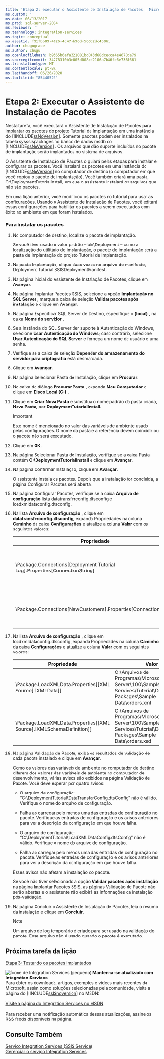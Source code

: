 ```yaml
---
title: 'Etapa 2: executar o Assistente de Instalação de Pacotes | Microsoft Docs'
ms.custom: ''
ms.date: 06/13/2017
ms.prod: sql-server-2014
ms.reviewer: ''
ms.technology: integration-services
ms.topic: conceptual
ms.assetid: f91fbb89-4626-4c47-b96d-56052dc45861
author: chugugrace
ms.author: chugu
ms.openlocfilehash: b9565b6afa321081bd843d68dcecca4e4678da79
ms.sourcegitcommit: 34278310b3e005d008cd2106a7b86fc6e736f661
ms.translationtype: MT
ms.contentlocale: pt-BR
ms.lasthandoff: 06/26/2020
ms.locfileid: "85440523"
---
```

# <a name="step-2-running-the-package-installation-wizard"></a>Etapa 2: Executar o Assistente de Instalação de Pacotes
  Nesta tarefa, você executará o Assistente de Instalação de Pacotes para implantar os pacotes do projeto Tutorial de Implantação em uma instância do [!INCLUDE[ssNoVersion](../includes/ssnoversion-md.md)]. Somente pacotes podem ser instalados na tabela sysssispackages no banco de dados msdb do [!INCLUDE[ssNoVersion](../includes/ssnoversion-md.md)] . Os arquivos que dão suporte incluídos no pacote de implantação serão implantados no sistema de arquivos.  
  
 O Assistente de Instalação de Pacotes o guiará pelas etapas para instalar e configurar os pacotes. Você instalará os pacotes em uma instância do [!INCLUDE[ssNoVersion](../includes/ssnoversion-md.md)] no computador de destino (o computador em que você copiou o pacote de implantação). Você também criará uma pasta, C:\DeploymentTutorialInstall, em que o assistente instalará os arquivos que não são pacotes.  
  
 Em uma lição anterior, você modificou os pacotes no tutorial para usar as configurações. Usando o Assistente de Instalação de Pacotes, você editará essas configurações para habilitar os pacotes a serem executados com êxito no ambiente em que foram instalados.  
  
### <a name="to-install-the-packages"></a>Para instalar os pacotes  
  
1.  No computador de destino, localize o pacote de implantação.  
  
     Se você tiver usado o valor padrão – bin\Deployment – como a localização do utilitário de implantação, o pacote de implantação será a pasta de Implantação do projeto Tutorial de Implantação.  
  
2.  Na pasta Implantação, clique duas vezes no arquivo de manifesto, Deployment Tutorial.SSISDeploymentManifest.  
  
3.  Na página inicial do Assistente de Instalação de Pacotes, clique em **Avançar**.  
  
4.  Na página Implantar Pacotes SSIS, selecione a opção **Implantação no SQL Server** , marque a caixa de seleção **Validar pacotes após instalação** e clique em **Avançar**.  
  
5.  Na página Especificar SQL Server de Destino, especifique o **(local)** , na caixa **Nome do servidor** .  
  
6.  Se a instância do SQL Server der suporte à Autenticação do Windows, selecione **Usar Autenticação do Windows**; caso contrário, selecione **Usar Autenticação do SQL Server** e forneça um nome de usuário e uma senha.  
  
7.  Verifique se a caixa de seleção **Depender do armazenamento do servidor para criptografia** está desmarcada.  
  
8.  Clique em **Avançar.**  
  
9. Na página Selecionar Pasta de Instalação, clique em **Procurar**.  
  
10. Na caixa de diálogo **Procurar Pasta** , expanda **Meu Computador** e clique em **Disco Local (C:)** .  
  
11. Clique em **Criar Nova Pasta** e substitua o nome padrão da pasta criada, **Nova Pasta**, por **DeploymentTutorialInstall**.  
  
    > [!IMPORTANT]  
    >  Este nome é mencionado no valor das variáveis de ambiente usado pelas configurações. O nome da pasta e a referência devem coincidir ou o pacote não será executado.  
  
12. Clique em **OK**.  
  
13. Na página Selecionar Pasta de Instalação, verifique se a caixa Pasta contém **C:\DeploymentTutorialInstall** e clique em **Avançar**.  
  
14. Na página Confirmar Instalação, clique em **Avançar**.  
  
     O assistente instala os pacotes. Depois que a instalação for concluída, a página Configurar Pacotes será aberta.  
  
15. Na página Configurar Pacotes, verifique se a caixa **Arquivo de configuração** lista datatransferconfig.dtsconfig e loadxmldataconfig.dtsconfig.  
  
16. Na lista **Arquivo de configuração** , clique em **datatransferconfig.dtsconfig**, expanda Propriedades na coluna **Caminho** da caixa **Configurações** e atualize a coluna **Valor** com os seguintes valores:  
  
    |Propriedade|Valor|Valor atualizado|  
    |--------------|-----------|-------------------|  
    |\Package.Connections[Deployment Tutorial Log].Properties[ConnectionString]|C:\Arquivos de Programas\Microsoft SQL Server\100\Samples\Integration Services\Tutorial\Deploying Packages\Completed Packages\Deployment Tutorial Log|C:\DeploymentTutorialInstall\Deployment Tutorial Log|  
    |\Package.Connections[NewCustomers].Properties[ConnectionString]|C:\Arquivos de Programas\Microsoft SQL Server\100\Samples\Integration Services\Tutorial\Deploying Packages\Sample Data\NewCustomers.txt|C:\DeploymentTutorialInstall\NewCustomers.txt|  
  
17. Na lista **Arquivo de configuração** , clique em loadxmldataconfig.dtsconfig, expanda Propriedades na coluna **Caminho** da caixa **Configurações** e atualize a coluna **Valor** com os seguintes valores:  
  
    |Propriedade|Valor|Valor atualizado|  
    |--------------|-----------|-------------------|  
    |\Package.LoadXMLData.Properties[[XML Source].[XMLData]]|C:\Arquivos de Programas\Microsoft SQL Server\100\Samples\Integration Services\Tutorial\Deploying Packages\Sample Data\orders.xml|C:\DeploymentTutorialInstall\orders.xml|  
    |\Package.LoadXMLData.Properties[[XML Source].[XMLSchemaDefinition]]|C:\Arquivos de Programas\Microsoft SQL Server\100\Samples\Integration Services\Tutorial\Deploying Packages\Sample Data\orders.xsd|C:\DeploymentTutorialInstall\orders.xsd|  
  
18. Na página Validação de Pacote, exiba os resultados de validação de cada pacote instalado e clique em **Avançar**.  
  
     Como os valores das variáveis de ambiente no computador de destino diferem dos valores das variáveis de ambiente no computador de desenvolvimento, várias avisos são exibidos na página Validação de Pacote. Você deve esperar por quatro avisos:  
  
    -   O arquivo de configuração: “C:\DeploymentTutorial\DataTransferConfig.dtsConfig” não é válido. Verifique o nome do arquivo de configuração.  
  
    -   Falha ao carregar pelo menos uma das entradas de configuração no pacote. Verifique as entradas de configuração e os avisos anteriores para ver a descrição da configuração em que houve falha.  
  
    -   O arquivo de configuração: “C:\DeploymentTutorial\LoadXMLDataConfig.dtsConfig” não é válido. Verifique o nome do arquivo de configuração.  
  
    -   Falha ao carregar pelo menos uma das entradas de configuração no pacote. Verifique as entradas de configuração e os avisos anteriores para ver a descrição da configuração em que houve falha.  
  
     Esses avisos não afetam a instalação do pacote.  
  
     Se você não tiver selecionado a opção **Validar pacotes após instalação** na página Implantar Pacotes SSIS, as páginas Validação de Pacote não serão abertas e o assistente não exibirá as informações da instalação pós-validação.  
  
19. Na página Concluir o Assistente de Instalação de Pacotes, leia o resumo da instalação e clique em **Concluir**.  
  
    > [!NOTE]  
    >  Um arquivo de log temporário é criado para ser usado na validação do pacote. Esse arquivo não é usado quando o pacote é executado.  
  
## <a name="next-task-in-lesson"></a>Próxima tarefa da lição  
 [Etapa 3: Testando os pacotes implantados](../integration-services/lesson-3-3-testing-the-deployed-packages.md)  
  
![Ícone de Integration Services (pequeno)](media/dts-16.gif "Ícone do Integration Services (pequeno)")  **Mantenha-se atualizado com Integration Services**<br /> Para obter os downloads, artigos, exemplos e vídeos mais recentes da Microsoft, assim como soluções selecionadas pela comunidade, visite a página do [!INCLUDE[ssISnoversion](../includes/ssisnoversion-md.md)] no MSDN:<br /><br /> [Visite a página do Integration Services no MSDN](https://go.microsoft.com/fwlink/?LinkId=136655)<br /><br /> Para receber uma notificação automática dessas atualizações, assine os RSS feeds disponíveis na página.  
  
## <a name="see-also"></a>Consulte Também  
 [Serviço Integration Services &#40;SSIS Service&#41;](service/integration-services-service-ssis-service.md)   
 [Gerenciar o serviço Integration Services](../../2014/integration-services/manage-the-integration-services-service.md)  
  
  

